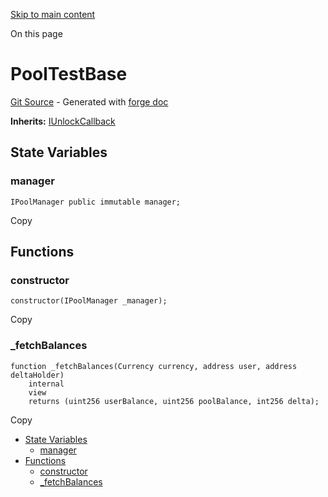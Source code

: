 [Skip to main content](https://docs.uniswap.org/contracts/v4/reference/core/test/PoolTestBase#)

On this page

# PoolTestBase

[Git Source](https://github.com/uniswap/v4-core/blob/b619b6718e31aa5b4fa0286520c455ceb950276d/src/test/PoolTestBase.sol) \- Generated with [forge doc](https://book.getfoundry.sh/reference/forge/forge-doc)

**Inherits:** [IUnlockCallback](https://docs.uniswap.org/src/interfaces/callback/IUnlockCallback.sol/interface.IUnlockCallback.md)

## State Variables [​](https://docs.uniswap.org/contracts/v4/reference/core/test/PoolTestBase\#state-variables "Direct link to heading")

### manager [​](https://docs.uniswap.org/contracts/v4/reference/core/test/PoolTestBase\#manager "Direct link to heading")

```codeBlockLines_mRuA
IPoolManager public immutable manager;

```

Copy

## Functions [​](https://docs.uniswap.org/contracts/v4/reference/core/test/PoolTestBase\#functions "Direct link to heading")

### constructor [​](https://docs.uniswap.org/contracts/v4/reference/core/test/PoolTestBase\#constructor "Direct link to heading")

```codeBlockLines_mRuA
constructor(IPoolManager _manager);

```

Copy

### \_fetchBalances [​](https://docs.uniswap.org/contracts/v4/reference/core/test/PoolTestBase\#_fetchbalances "Direct link to heading")

```codeBlockLines_mRuA
function _fetchBalances(Currency currency, address user, address deltaHolder)
    internal
    view
    returns (uint256 userBalance, uint256 poolBalance, int256 delta);

```

Copy

- [State Variables](https://docs.uniswap.org/contracts/v4/reference/core/test/PoolTestBase#state-variables)
  - [manager](https://docs.uniswap.org/contracts/v4/reference/core/test/PoolTestBase#manager)
- [Functions](https://docs.uniswap.org/contracts/v4/reference/core/test/PoolTestBase#functions)
  - [constructor](https://docs.uniswap.org/contracts/v4/reference/core/test/PoolTestBase#constructor)
  - [\_fetchBalances](https://docs.uniswap.org/contracts/v4/reference/core/test/PoolTestBase#_fetchbalances)